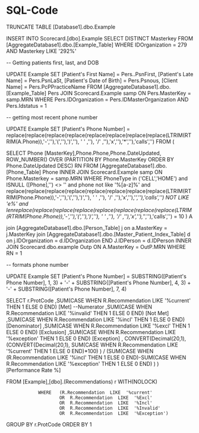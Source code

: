 # SQL-Code



TRUNCATE TABLE	[Database1].dbo.Example




INSERT INTO Scorecard.[dbo].Example
SELECT  DISTINCT  Masterkey
FROM	[AggregateDatabase1].dbo.[Example_Table]
WHERE	IDOrganization = 279
AND Masterkey LIKE '292%'





-- Getting patients first, last, and DOB


UPDATE Example
SET	[Patient's First Name]	= Pers..PsnFirst,	[Patient's Late Name]	=  Pers.PsnLaSt,	[Patient's Date of Birth]	=  Pers.Psnous,	[Client Name]	= Pers.PcPPracticeName
FROM [AggregateDatabase1].dbo.[Example_Table] Pers
JOIN  Scorecard.Example  samp
ON  Pers.MasterKey	=   samp.MRN
WHERE Pers.IDOrganization = Pers.IDMasterOrganization
AND  Pers.Idstatus = 1




--  getting most recent phone number

UPDATE  Example
SET	[Patient's  Phone  Number]	=  replace(replace(replace(replace(replace(replace(replace(replace(LTRIM(RTRIM(A.Phone)),'-',''),'(',''),')',''), ' ' ,''), '/' ,''),'x',''),'*',''),'calls','')
FROM (
 
SELECT  Phone [MasterKey],Phone.Phone,Phone.DateUpdated, ROW_NUMBER()  OVER (PARTITION BY Phone.MasterKey ORDER BY Phone.DateUpdated DESC) RN
FROM  [AggregateDatabase1].dbo.[Phone_Table]   Phone 
	INNER  JOIN  Scorecard.Example samp
ON Phone.Masterkey = samp.MRN
WHERE  PhoneType  in ('CELL','HOME') 
and  ISNULL ([Phone],'')  <> ''
and phone not  like  '%[a-z]%'
and  replace(replace(replace(replace(replace(replace(replace(replace(LTRIM(RTRIM(Phone.Phone)),'-',''),'(',''),')',''), ' ' ,''), '/' ,''),'x',''),'*',''),'calls','') NOT LIKE 'e%'
and lenreplace(replace(replace(replace(replace(replace(replace(replace(LTRIM(RTRIM(Phone.Phone)),'-',''),'(',''),')',''), ' ' ,''), '/' ,''),'x',''),'*',''),'calls','') = 10
) A

join [AggregateDatabase1].dbo.[Person_Table] j 	on a.MasterKey = j.MasterKey
join [AggregateDatabase1].dbo.[Master_Patient_Index_Table]  d  on  j.IDOrganization =  d.IDOrganization  END J.IDPerson = d.IDPerson 
INNER JOIN Scorecard.dbo.example Outp
ON A.MasterKey = OutP.MRN
WHERE  RN = 1





--  formats  phone  number

UPDATE  Example 
SET [Patient's   Phone  Number] =  SUBSTRING([Patient's  Phone  Number], 	1, 	3) +  '-' +
							SUBSTRING{[Patient's  Phone  Number],  4,	3) + '-' +
							SUBSTRING([Patient's  Phone  Number],  7,	4)















SELECT r.ProtCode
						,SUM(CASE  WHEN  R.Recommendation  LIKE	'%current'  THEN 1
								ELSE  0
							END)	[Met]	--Numerator
						,SUM(CASE  WHEN  R.Recommendation  LIKE	'%invalid' THEN 1
								ELSE  0
							END)	[Not Met]
						,SUM(CASE  WHEN  R.Recommendation  LIKE	'%incl'  THEN 1
								ELSE  0
							END)	[Denominator]
						,SUM(CASE  WHEN  R.Recommendation  LIKE	'%excl'  THEN 1
								ELSE  0
							END)	[Exclusion]
						,SUM(CASE  WHEN  R.Recommendation  LIKE	'%exception'  THEN 1
								ELSE  0
							END)	[Exception]
						,
					CONVERT(Decimal(20,1),
				  (CONVERT{Decimal(20,1), SUM(CASE WHEN R.Recommendation LIKE '%current' THEN 1  ELSE	0  END)*100)  )
						/
(SUM(CASE  WHEN  (R.Recommendation  LIKE   '%incl' THEN	1  ELSE	0  END)-SUM(CASE  WHEN  R.Recommendation  LIKE  '%exception'  THEN 1  ELSE	0  END) )
)	[Performance  Rate  %]


FROM 	[Example],[dbo].(Recommendations)  r WITH(NOLOCK)

				WHERE 	(R.Recommendation  LIKE  '%current'
						OR  R.Recommendation  LIKE  '%Excl' 
						OR  R.Recommendation  LIKE  '%Incl'
						OR  R.Recommendation  LIKE  '%Invalid'
						OR  R.Recommendation  LIKE  '%Exception')
GROUP BY r.ProtCode
ORDER BY 1

